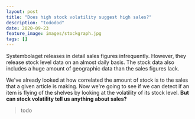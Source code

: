 ```yaml
---
layout: post
title: "Does high stock volatility suggest high sales?"
description: "tododod"
date: 2020-09-23
feature_image: images/stockgraph.jpg 
tags: []
---
```


Systembolaget releases in detail sales figures infrequently.
However, they release stock level data on an almost daily basis. The stock data also includes a huge amount of geographic data than the sales figures lack.

We've already looked at how correlated the amount of stock is to the sales that a given article is making. Now we're going to see if we can detect if an item is flying of the shelves by looking at the volatility of its stock level. **But can stock volatility tell us anything about sales?**

<!--more-->

> todo
